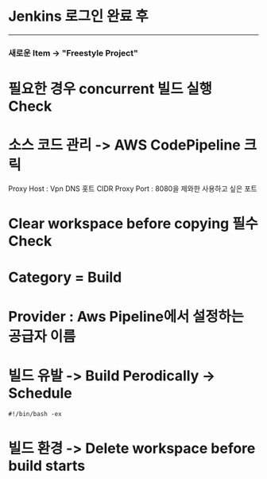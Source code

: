 # Jenkins 로그인 완료 후

***

### 새로운 Item -> "Freestyle Project"
# 필요한 경우 concurrent 빌드 실행 Check
# 소스 코드 관리 -> AWS CodePipeline 크릭

Proxy Host : Vpn DNS 홋트 CIDR
Proxy Port : 8080을 제와한 사용하고 싶은 포트

# Clear workspace before copying 필수 Check
# Category = Build
# Provider : Aws Pipeline에서 설정하는 공급자 이름
# 빌드 유발 -> Build Perodically -> Schedule
```
#!/bin/bash -ex
```
# 빌드 환경 -> Delete workspace before build starts

